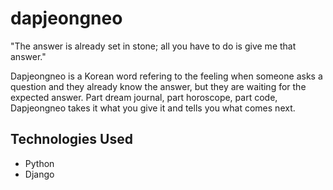 # dapjeongneo #

"The answer is already set in stone; all you have to do is give me that answer."

Dapjeongneo is a Korean word refering to the feeling when someone asks a question and they already know the answer, but they are waiting for the expected answer. Part dream journal, part horoscope, part code, Dapjeongneo takes it what you give it and tells you what comes next.

## Technologies Used ##

- Python
- Django